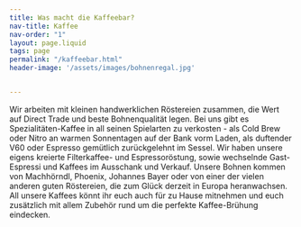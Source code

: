 ```yaml
---
title: Was macht die Kaffeebar?
nav-title: Kaffee
nav-order: "1"
layout: page.liquid
tags: page
permalink: "/kaffeebar.html"
header-image: '/assets/images/bohnenregal.jpg'


---
```


Wir arbeiten mit kleinen handwerklichen Röstereien zusammen, die Wert auf Direct Trade und beste Bohnenqualität legen. Bei uns gibt es Spezialitäten-Kaffee in all seinen Spielarten zu verkosten - als Cold Brew oder Nitro an warmen Sonnentagen auf der Bank vorm Laden, als duftender V60 oder Espresso gemütlich zurückgelehnt im Sessel. Wir haben unsere eigens kreierte Filterkaffee- und Espressoröstung, sowie wechselnde Gast-Espressi und Kaffees im Ausschank und Verkauf. Unsere Bohnen kommen von Machhörndl, Phoenix, Johannes Bayer oder von einer der vielen anderen guten Röstereien, die zum Glück derzeit in Europa heranwachsen. All unsere Kaffees könnt ihr euch auch für zu Hause mitnehmen und euch zusätzlich mit allem Zubehör rund um die perfekte Kaffee-Brühung eindecken.

<!--
### Bohnen bestellen?

Wenn Ihr es mal nicht in den Laden schafft, oder weit weg wohnt, könnt Ihr unsere Bohnen auch bestellen. Schreibt uns dazu eine Email an kaffee@leuchtstoff.berlin mit folgenden Infos:

Welche Bohne?  
Welche Menge?  
Falls Ihr die Bohnen gemahlen haben wollt, lasst uns wissen für welche Maschine.  
Liefer- und Rechnungsadresse.

Ihr bekommt dann von uns eine Rechnung und nach Zahlungseingang die Ware.

Für^ Bestellungen bis 30€ berechnen wir 4,90€ Verpackung und Versand. Bei höherem Bestellwert entfällt das.

-->
